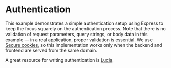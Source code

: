 # Authentication
This example demonstrates a simple authentication setup using Express to keep the focus squarely on the authentication process.
Note that there is no validation of request parameters, query strings, or body data in this example — in a real application, proper validation is essential.
We use [Secure cookies](https://developer.mozilla.org/en-US/docs/Web/Security/Practical_implementation_guides/Cookies), so this implementation works only when the backend and frontend are served from the same domain.

A great resource for writing authentication is [Lucia](https://lucia-auth.com/).
